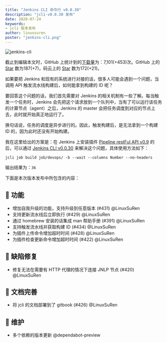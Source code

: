 ```yaml
---
title: "Jenkins CLI 命令行 v0.0.30"
description: "jcli-v0.0.30 发布"
date: 2020-07-24
keywords:
- jcli 版本发布
author: linuxsuren
poster: "jenkins-cli.png"
---
```


![jenkins-cli](jenkins-cli.png)

截止到编辑本文时，GitHub 上统计到的[下载量](jcli-download)为：7,101(+453)次。GitHub 上的 [Star](github-star) 数为187(+7)，码云上的 [Star](gitee-star) 数为172(+21)。

如果要把 Jenkins 和现有的系统进行对接的话，很多人可能会遇到一个问题，当调用 API 触发流水线构建后，如何能拿到构建的 ID 呢？

要回答这个问题的话，我们首先需要对 Jenkins 的相关机制有一些了解。每当触发一个任务时，Jenkins 会先把这个请求放到一个队列中，当有了可以运行该任务的计算节点（agent）之后，Jenkins 的 master 会把任务调度到对应的节点上去，此时就开始真正地运行了。

换句话说，任务的调度是异步进行的。因此，触发构建后，是无法拿到一个构建 ID 的，因为此时还没有开始构建。

我在这里给出的方案是：在 Jenkins 上安装插件 [Pipeline restFul API v0.9](https://plugins.jenkins.io/pipeline-restful-api/) 的后，可以通过 [Jenkins CLI v0.0.30](https://github.com/jenkins-zh/jenkins-cli/releases/tag/v0.0.30) 来解决这个问题，具体使用方法如下：

`jcli job build job/devops/ -b --wait --columns Number --no-headers`

输出结果为：`36`

下面是本次版本发布中所包含的内容：

## 🚀 功能

* 增加自我升级的功能，支持升级到任意版本 (#431) @LinuxSuRen
* 支持更新流水线后立即执行 (#429) @LinuxSuRen
* 通过 homebrew 安装的话集成 man 帮助手册 (#391) @LinuxSuRen
* 支持触发流水线并获取构建 ID (#434) @LinuxSuRen
* 为插件上传命令增加超时时间 (#428) @LinuxSuRen
* 为插件检查更新命令增加超时时间 (#422) @LinuxSuRen

## 🐛 缺陷修复

* 修复无法在需要有 HTTP 代理的情况下连接 JNLP 节点 (#420) @LinuxSuRen

## 📝 文档完善

* 将 jcli 的文档部署到了 gitbook (#426) @LinuxSuRen

## 👻 维护

* 多个依赖的版本更新 @dependabot-preview

[jcli-download]: http://somsubhra.com/github-release-stats/?username=jenkins-zh&repository=jenkins-cli
[github-star]: https://github.com/jenkins-zh/jenkins-cli/stargazers
[gitee-star]: https://gitee.com/jenkins-zh/jenkins-cli/stargazers
